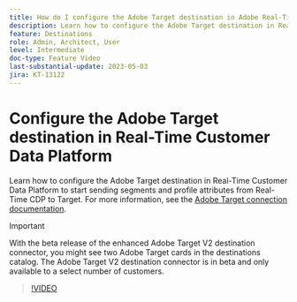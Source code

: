 ```yaml
---
title: How do I configure the Adobe Target destination in Adobe Real-Time CDP?
description: Learn how to configure the Adobe Target destination in Real-Time Customer Data Platform to start sending segments and profile attributes from Real-Time CDP to Target.
feature: Destinations
role: Admin, Architect, User
level: Intermediate
doc-type: Feature Video
last-substantial-update: 2023-05-03
jira: KT-13122
---
```

# Configure the Adobe Target destination in Real-Time Customer Data Platform

Learn how to configure the Adobe Target destination in Real-Time Customer Data Platform to start sending segments and profile attributes from Real-Time CDP to Target. For more information, see the [Adobe Target connection documentation](https://experienceleague.adobe.com/docs/experience-platform/destinations/catalog/personalization/adobe-target-connection.html).

>[!IMPORTANT]
>
>With the beta release of the enhanced Adobe Target V2 destination connector, you might see two Adobe Target cards in the destinations catalog. The Adobe Target V2 destination connector is in beta and only available to a select number of customers. 

>[!VIDEO](https://video.tv.adobe.com/v/3418799/?learn=on)
